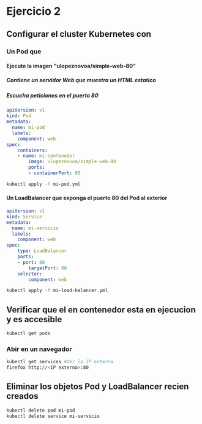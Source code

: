 # Ejercicio 2

## Configurar el cluster Kubernetes con

### Un Pod que

#### Ejecute la imagen "ulopeznovoa/simple-web-80"

##### Contiene un servidor Web que muestra un HTML estatico

##### Escucha peticiones en el puerto 80

```yml
apiVersion: v1
kind: Pod
metadata:
  name: mi-pod
  labels:
    component: web
spec:
    containers:
    - name: mi-contenedor
        image: ulopeznovoa/simple-web-80
        ports:
        - containerPort: 80
```

```bash
kubectl apply -f mi-pod.yml
```

#### Un LoadBalancer que exponga el puerto 80 del Pod al exterior

```yml
apiVersion: v1
kind: Service
metadata:
  name: mi-servicio
  labels:
    component: web
spec:
    type: LoadBalancer
    ports:
    - port: 80
        targetPort: 80
    selector:
        component: web
```

```bash
kubectl apply -f mi-load-balancer.yml
```

## Verificar que el en contenedor esta en ejecucion y es accesible

```bash
kubectl get pods
```

### Abir en un navegador

```bash
kubectl get services #Ver la IP externa
firefox http://<IP externa>:80
```

## Eliminar los objetos Pod y LoadBalancer recien creados

```bash
kubectl delete pod mi-pod
kubectl delete service mi-servicio
```
